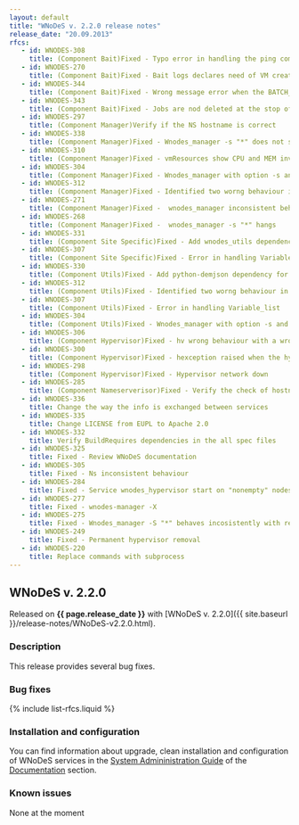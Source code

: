 ```yaml
---
layout: default
title: "WNoDeS v. 2.2.0 release notes"
release_date: "20.09.2013"
rfcs:
   - id: WNODES-308
     title: (Component Bait)Fixed - Typo error in handling the ping command
   - id: WNODES-270
     title: (Component Bait)Fixed - Bait logs declares need of VM creation when considering real jobs (Mixed mode HV)
   - id: WNODES-344
     title: (Component Bait)Fixed - Wrong message error when the BATCH_SYSTEM_FILE variable is LSF and the LSF_PROFILE variable is commented or missing.
   - id: WNODES-343
     title: (Component Bait)Fixed - Jobs are nod deleted at the stop of hypervisor service
   - id: WNODES-297
     title: (Component Manager)Verify if the NS hostname is correct
   - id: WNODES-338
     title: (Component Manager)Fixed - Wnodes_manager -s "*" does not show jobid information
   - id: WNODES-310
     title: (Component Manager)Fixed - vmResources show CPU and MEM inverted in case of BATCH_REAL
   - id: WNODES-304
     title: (Component Manager)Fixed - Wnodes_manager with option -s and bait down
   - id: WNODES-312
     title: (Component Manager)Fixed - Identified two worng behaviour in bhost and bjobs in obtaining the correct entry
   - id: WNODES-271
     title: (Component Manager)Fixed -  wnodes_manager inconsistent behaviour
   - id: WNODES-268
     title: (Component Manager)Fixed -  wnodes_manager -s "*" hangs
   - id: WNODES-331
     title: (Component Site Specific)Fixed - Add wnodes_utils dependency in site-specific
   - id: WNODES-307
     title: (Component Site Specific)Fixed - Error in handling Variable_list
   - id: WNODES-330
     title: (Component Utils)Fixed - Add python-demjson dependency for OS 5
   - id: WNODES-312
     title: (Component Utils)Fixed - Identified two worng behaviour in bhost and bjobs in obtaining the correct entry
   - id: WNODES-307
     title: (Component Utils)Fixed - Error in handling Variable_list
   - id: WNODES-304
     title: (Component Utils)Fixed - Wnodes_manager with option -s and bait down
   - id: WNODES-306
     title: (Component Hypervisor)Fixed - hv wrong behaviour with a wrong conf file
   - id: WNODES-300
     title: (Component Hypervisor)Fixed - hexception raised when the hypervisor stop
   - id: WNODES-298
     title: (Component Hypervisor)Fixed - Hypervisor network down
   - id: WNODES-285
     title: (Component Nameserverisor)Fixed - Verify the check of hostname available on the hypervisor site
   - id: WNODES-336
     title: Change the way the info is exchanged between services
   - id: WNODES-335
     title: Change LICENSE from EUPL to Apache 2.0
   - id: WNODES-332
     title: Verify BuildRequires dependencies in the all spec files
   - id: WNODES-325
     title: Fixed - Review WNoDeS documentation
   - id: WNODES-305
     title: Fixed - Ns inconsistent behaviour
   - id: WNODES-284
     title: Fixed - Service wnodes_hypervisor start on "nonempty" nodes
   - id: WNODES-277
     title: Fixed - wnodes-manager -X
   - id: WNODES-275
     title: Fixed - Wnodes_manager -S "*" behaves incosistently with respect to -s "*"
   - id: WNODES-249
     title: Fixed - Permanent hypervisor removal
   - id: WNODES-220
     title: Replace commands with subprocess
---
```


## WNoDeS v. 2.2.0

Released on **{{ page.release_date }}** with [WNoDeS v. 2.2.0]({{ site.baseurl }}/release-notes/WNoDeS-v2.2.0.html).

### Description

This release provides several bug fixes.

### Bug fixes

{% include list-rfcs.liquid %}

### Installation and configuration

You can find information about upgrade, clean installation and configuration of WNoDeS services in the [System Admininistration Guide][wnodes-sysadmin-guide] of the [Documentation][wnodes-documentation] section.

### Known issues

None at the moment

[wnodes-documentation]: {{site.baseurl}}/documentation.html
[wnodes-sysadmin-guide]: {{site.baseurl}}/documentation/sysadmin-guide/2.2.0

